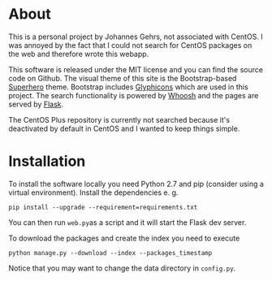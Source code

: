 About
====

This is a personal project by Johannes Gehrs, not associated with CentOS. I was annoyed by the fact that I could not search for CentOS packages on the web and therefore wrote this webapp.

This software is released under the MIT license and you can find the source code on
Github. The visual theme of this site is the Bootstrap-based [Superhero](http://bootswatch.com/superhero/) theme. Bootstrap includes [Glyphicons](http://glyphicons.com/) which are used in this project. The search functionality is powered by [Whoosh](https://pythonhosted.org/Whoosh/) and the pages are served by [Flask](http://flask.pocoo.org/).

The CentOS Plus repository is currently not searched because it's deactivated by default in CentOS and I wanted to keep things simple.

Installation
========

To install the software locally you need Python 2.7 and pip (consider using a virtual environment). Install the dependencies e. g.

	pip install --upgrade --requirement=requirements.txt
	
You can then run ``web.py``as a script and it will start the Flask dev server.

To download the packages and create the index you need to execute

	python manage.py --download --index --packages_timestamp
	
Notice that you may want to change the data directory in ``config.py``.
